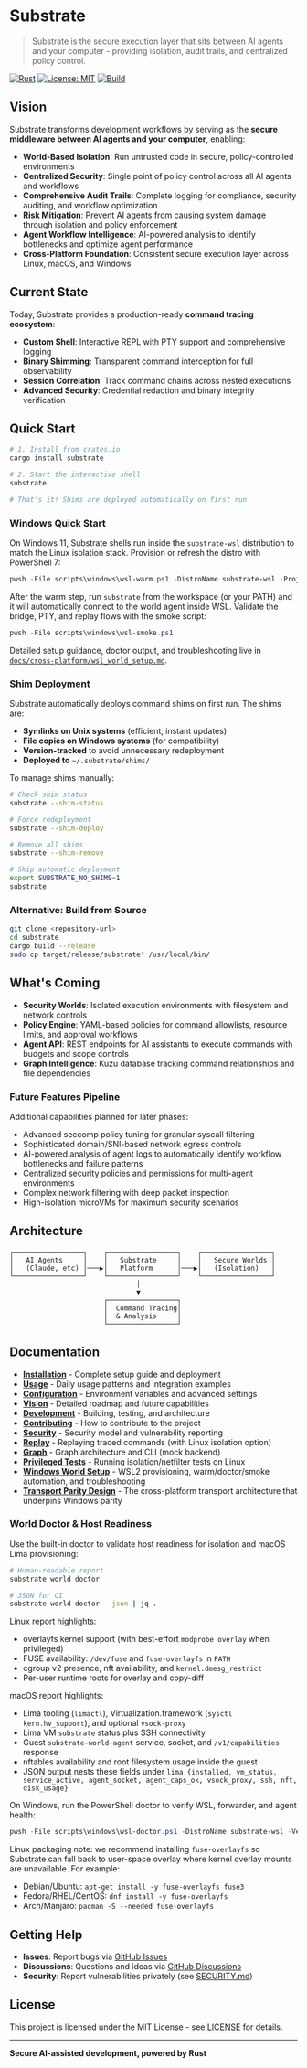 # Substrate

> Substrate is the secure execution layer that sits between AI agents and your computer - providing isolation, audit trails, and centralized policy control.

[![Rust](https://img.shields.io/badge/rust-1.74%2B-orange.svg)](https://www.rust-lang.org/)
[![License: MIT](https://img.shields.io/badge/License-MIT-yellow.svg)](https://opensource.org/licenses/MIT)
[![Build](https://img.shields.io/badge/build-passing-green.svg)](#development)

## Vision

Substrate transforms development workflows by serving as the **secure middleware between AI agents and your computer**, enabling:

- **World-Based Isolation**: Run untrusted code in secure, policy-controlled environments
- **Centralized Security**: Single point of policy control across all AI agents and workflows
- **Comprehensive Audit Trails**: Complete logging for compliance, security auditing, and workflow optimization
- **Risk Mitigation**: Prevent AI agents from causing system damage through isolation and policy enforcement
- **Agent Workflow Intelligence**: AI-powered analysis to identify bottlenecks and optimize agent performance
- **Cross-Platform Foundation**: Consistent secure execution layer across Linux, macOS, and Windows

## Current State

Today, Substrate provides a production-ready **command tracing ecosystem**:

- **Custom Shell**: Interactive REPL with PTY support and comprehensive logging
- **Binary Shimming**: Transparent command interception for full observability
- **Session Correlation**: Track command chains across nested executions
- **Advanced Security**: Credential redaction and binary integrity verification

## Quick Start

```bash
# 1. Install from crates.io
cargo install substrate

# 2. Start the interactive shell
substrate

# That's it! Shims are deployed automatically on first run
```

### Windows Quick Start

On Windows 11, Substrate shells run inside the `substrate-wsl` distribution to match the Linux isolation stack. Provision or refresh the distro with PowerShell 7:

```powershell
pwsh -File scripts\windows\wsl-warm.ps1 -DistroName substrate-wsl -ProjectPath (Resolve-Path .)
```

After the warm step, run `substrate` from the workspace (or your PATH) and it will automatically connect to the world agent inside WSL. Validate the bridge, PTY, and replay flows with the smoke script:

```powershell
pwsh -File scripts\windows\wsl-smoke.ps1
```

Detailed setup guidance, doctor output, and troubleshooting live in [`docs/cross-platform/wsl_world_setup.md`](docs/cross-platform/wsl_world_setup.md).

### Shim Deployment

Substrate automatically deploys command shims on first run. The shims are:
- **Symlinks on Unix systems** (efficient, instant updates)
- **File copies on Windows systems** (for compatibility)
- **Version-tracked** to avoid unnecessary redeployment
- **Deployed to** `~/.substrate/shims/`

To manage shims manually:
```bash
# Check shim status
substrate --shim-status

# Force redeployment
substrate --shim-deploy

# Remove all shims
substrate --shim-remove

# Skip automatic deployment
export SUBSTRATE_NO_SHIMS=1
substrate
```

### Alternative: Build from Source

```bash
git clone <repository-url>
cd substrate
cargo build --release
sudo cp target/release/substrate* /usr/local/bin/
```

## What's Coming

- **Security Worlds**: Isolated execution environments with filesystem and network controls
- **Policy Engine**: YAML-based policies for command allowlists, resource limits, and approval workflows
- **Agent API**: REST endpoints for AI assistants to execute commands with budgets and scope controls
- **Graph Intelligence**: Kuzu database tracking command relationships and file dependencies

### Future Features Pipeline

Additional capabilities planned for later phases:

- Advanced seccomp policy tuning for granular syscall filtering
- Sophisticated domain/SNI-based network egress controls
- AI-powered analysis of agent logs to automatically identify workflow bottlenecks and failure patterns
- Centralized security policies and permissions for multi-agent environments
- Complex network filtering with deep packet inspection
- High-isolation microVMs for maximum security scenarios

## Architecture

```text
┌─────────────────┐    ┌─────────────────┐    ┌─────────────────┐
│   AI Agents     │    │   Substrate     │    │   Secure Worlds │
│   (Claude, etc) │───▶│   Platform      │───▶│   (Isolation)   │
└─────────────────┘    └─────────────────┘    └─────────────────┘
                               │
                               ▼
                       ┌─────────────────┐
                       │  Command Tracing│
                       │  & Analysis     │
                       └─────────────────┘
```

## Documentation

- **[Installation](docs/INSTALLATION.md)** - Complete setup guide and deployment
- **[Usage](docs/USAGE.md)** - Daily usage patterns and integration examples
- **[Configuration](docs/CONFIGURATION.md)** - Environment variables and advanced settings
- **[Vision](docs/VISION.md)** - Detailed roadmap and future capabilities
- **[Development](docs/DEVELOPMENT.md)** - Building, testing, and architecture
- **[Contributing](CONTRIBUTING.md)** - How to contribute to the project
- **[Security](SECURITY.md)** - Security model and vulnerability reporting
 - **[Replay](docs/REPLAY.md)** - Replaying traced commands (with Linux isolation option)
 - **[Graph](docs/GRAPH.md)** - Graph architecture and CLI (mock backend)
 - **[Privileged Tests](docs/HOWTO_PRIVILEGED_TESTS.md)** - Running isolation/netfilter tests on Linux
 - **[Windows World Setup](docs/cross-platform/wsl_world_setup.md)** - WSL2 provisioning, warm/doctor/smoke automation, and troubleshooting
 - **[Transport Parity Design](docs/cross-platform/transport_parity_design.md)** - The cross-platform transport architecture that underpins Windows parity

### World Doctor & Host Readiness

Use the built-in doctor to validate host readiness for isolation and macOS Lima provisioning:

```bash
# Human-readable report
substrate world doctor

# JSON for CI
substrate world doctor --json | jq .
```

Linux report highlights:
- overlayfs kernel support (with best-effort `modprobe overlay` when privileged)
- FUSE availability: `/dev/fuse` and `fuse-overlayfs` in `PATH`
- cgroup v2 presence, nft availability, and `kernel.dmesg_restrict`
- Per-user runtime roots for overlay and copy-diff

macOS report highlights:
- Lima tooling (`limactl`), Virtualization.framework (`sysctl kern.hv_support`), and optional `vsock-proxy`
- Lima VM `substrate` status plus SSH connectivity
- Guest `substrate-world-agent` service, socket, and `/v1/capabilities` response
- nftables availability and root filesystem usage inside the guest
- JSON output nests these fields under `lima.{installed, vm_status, service_active, agent_socket, agent_caps_ok, vsock_proxy, ssh, nft, disk_usage}`

On Windows, run the PowerShell doctor to verify WSL, forwarder, and agent health:

```powershell
pwsh -File scripts\windows\wsl-doctor.ps1 -DistroName substrate-wsl -Verbose
```

Linux packaging note: we recommend installing `fuse-overlayfs` so Substrate can fall back to user-space overlay where kernel overlay mounts are unavailable. For example:
- Debian/Ubuntu: `apt-get install -y fuse-overlayfs fuse3`
- Fedora/RHEL/CentOS: `dnf install -y fuse-overlayfs`
- Arch/Manjaro: `pacman -S --needed fuse-overlayfs`


## Getting Help

- **Issues**: Report bugs via [GitHub Issues](https://github.com/your-org/substrate/issues)
- **Discussions**: Questions and ideas via [GitHub Discussions](https://github.com/your-org/substrate/discussions)
- **Security**: Report vulnerabilities privately (see [SECURITY.md](SECURITY.md))

## License

This project is licensed under the MIT License - see [LICENSE](LICENSE) for details.

---

**Secure AI-assisted development, powered by Rust**
